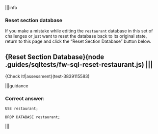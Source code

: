 |||info
### Reset section database
If you make a mistake while editing the `restaurant` database in this set of challenges or just want to reset the database back to its original state, return to this page and click the “Reset Section Database” button below.

{Reset Section Database}(node .guides/sqltests/fw-sql-reset-restaurant.js)
|||
---

{Check It!|assessment}(test-3839115583)

|||guidance

### Correct answer:

`USE restaurant;`

`DROP DATABASE restaurant;`

|||